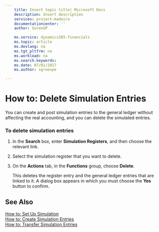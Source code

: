 ```yaml
---
    title: Insert topic title| Microsoft Docs
    description: Insert description
    services: project-madeira
    documentationcenter: ''
    author: SorenGP

    ms.service: dynamics365-financials
    ms.topic: article
    ms.devlang: na
    ms.tgt_pltfrm: na
    ms.workload: na
    ms.search.keywords:
    ms.date: 07/01/2017
    ms.author: sgroespe

---
```

# How to: Delete Simulation Entries
You can create and post simulation entries to the general ledger without affecting the real accounting, and you can delete the simulated entries.  
  
### To delete simulation entries  
  
1.  In the **Search** box, enter **Simulation Registers**, and then choose the relevant link.  
  
2.  Select the simulation register that you want to delete.  
  
3.  On the **Actions** tab, in the **Functions** group, choose **Delete**.  
  
     This deletes the register entry and the general ledger entries that are linked to it. A dialog box appears in which you must choose the **Yes**  button to confirm.  
  
## See Also  
 [How to: Set Up Simulation](../how-to-set-up-simulation.md)   
 [How to: Create Simulation Entries](../how-to-create-simulation-entries.md)   
 [How to: Transfer Simulation Entries](../how-to-transfer-simulation-entries.md)